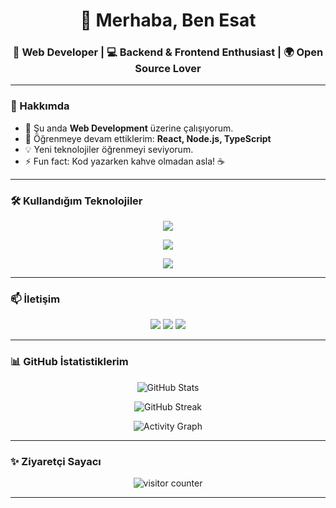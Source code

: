 <!-- PROFİL README -->

<h1 align="center">👋 Merhaba, Ben Esat</h1>
<h3 align="center">🚀 Web Developer | 💻 Backend & Frontend Enthusiast | 🌍 Open Source Lover</h3>

---

### 🌟 Hakkımda
- 🔭 Şu anda **Web Development** üzerine çalışıyorum.  
- 🌱 Öğrenmeye devam ettiklerim: **React, Node.js, TypeScript**  
- 💡 Yeni teknolojiler öğrenmeyi seviyorum.  
- ⚡ Fun fact: Kod yazarken kahve olmadan asla! ☕  

---

### 🛠️ Kullandığım Teknolojiler

<p align="center">
  <!-- Frontend -->
  <img src="https://skillicons.dev/icons?i=html,css,js,ts,react,nextjs,tailwind" />
</p>
<p align="center">
  <!-- Backend -->
  <img src="https://skillicons.dev/icons?i=nodejs,express,php,laravel,mysql,postgres,mongodb" />
</p>
<p align="center">
  <!-- Tools -->
  <img src="https://skillicons.dev/icons?i=git,github,vscode,figma,postman,docker" />
</p>

---

### 📫 İletişim

<p align="center">
  <a href="mailto:seninmailin@example.com"><img src="https://img.shields.io/badge/-Gmail-D14836?style=for-the-badge&logo=gmail&logoColor=white"/></a>
  <a href="https://www.linkedin.com/in/seninprofilin" target="_blank"><img src="https://img.shields.io/badge/-LinkedIn-0077B5?style=for-the-badge&logo=linkedin&logoColor=white"/></a>
  <a href="https://github.com/seninprofilin" target="_blank"><img src="https://img.shields.io/badge/-GitHub-181717?style=for-the-badge&logo=github&logoColor=white"/></a>
</p>

---

### 📊 GitHub İstatistiklerim

<p align="center">
  <img src="https://github-readme-stats.vercel.app/api?username=esatucell&show_icons=true&theme=radical" alt="GitHub Stats" />
</p>

<p align="center">
  <img src="https://streak-stats.demolab.com?user=seninprofilin&theme=radical&border_radius=5" alt="GitHub Streak" />
</p>

<p align="center">
  <img src="https://github-readme-activity-graph.vercel.app/graph?username=esatucell&theme=react-dark" alt="Activity Graph" />
</p>

---

### ✨ Ziyaretçi Sayacı

<p align="center">
  <img src="https://komarev.com/ghpvc/?username=seninprofilin&label=Ziyaretçi%20Sayısı&color=0e75b6&style=flat" alt="visitor counter"/>
</p>

---
